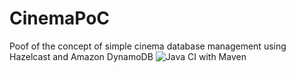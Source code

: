 # CinemaPoC
Poof of the concept of simple cinema database management using Hazelcast and Amazon DynamoDB
![Java CI with Maven](https://github.com/SimpleMethod/CinemaPoC/workflows/Java%20CI%20with%20Maven/badge.svg?branch=master&event=push)
